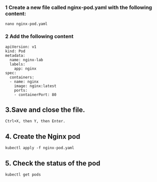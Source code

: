 
### 1 Create a new file called nginx-pod.yaml with the following content:

```
nano nginx-pod.yaml
```

### 2 Add the following content

```
apiVersion: v1
kind: Pod
metadata:
  name: nginx-lab
  labels:
    app: nginx
spec:
  containers:
  - name: nginx
    image: nginx:latest
    ports:
    - containerPort: 80

```



## 3.Save and close the file.
```
Ctrl+X, then Y, then Enter.
```

## 4. Create the Nginx pod

```
kubectl apply -f nginx-pod.yaml

```

## 5. Check the status of the pod

```
kubectl get pods
```
